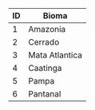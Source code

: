 |ID | Bioma |
|---|---|
|1|Amazonia|
|2|Cerrado|
|3|Mata Atlantica|
|4|Caatinga|
|5|Pampa|
|6|Pantanal|
